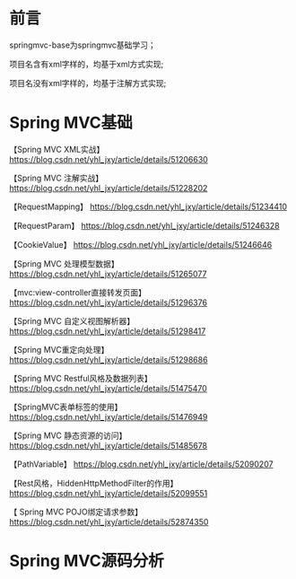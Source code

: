 # 前言
springmvc-base为springmvc基础学习；

项目名含有xml字样的，均基于xml方式实现;

项目名没有xml字样的，均基于注解方式实现;

# Spring MVC基础

【Spring MVC XML实战】 https://blog.csdn.net/yhl_jxy/article/details/51206630

【Spring MVC 注解实战】 https://blog.csdn.net/yhl_jxy/article/details/51228202

【RequestMapping】 https://blog.csdn.net/yhl_jxy/article/details/51234410

【RequestParam】 https://blog.csdn.net/yhl_jxy/article/details/51246328

【CookieValue】 https://blog.csdn.net/yhl_jxy/article/details/51246646

【Spring MVC 处理模型数据】 https://blog.csdn.net/yhl_jxy/article/details/51265077

【mvc:view-controller直接转发页面】 https://blog.csdn.net/yhl_jxy/article/details/51296376

【Spring MVC 自定义视图解析器】 https://blog.csdn.net/yhl_jxy/article/details/51298417

【Spring MVC重定向处理】 https://blog.csdn.net/yhl_jxy/article/details/51298686

【Spring MVC Restful风格及数据列表】 https://blog.csdn.net/yhl_jxy/article/details/51475470

【SpringMVC表单标签的使用】 https://blog.csdn.net/yhl_jxy/article/details/51476949

【Spring MVC 静态资源的访问】 https://blog.csdn.net/yhl_jxy/article/details/51485678

【PathVariable】 https://blog.csdn.net/yhl_jxy/article/details/52090207

【Rest风格，HiddenHttpMethodFilter的作用】 https://blog.csdn.net/yhl_jxy/article/details/52099551

【 Spring MVC POJO绑定请求参数】 https://blog.csdn.net/yhl_jxy/article/details/52874350

# Spring MVC源码分析
